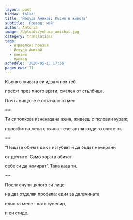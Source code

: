 ```yaml
---
layout: post
hidden: false
title: 'Йехуда Амихай: Късно в живота'
subtitle: 'Превод: мой'
author: Antonia
image: /Uploads/yehuda_amichai.jpg
category: translations
tags:
  - израелска поезия
  - Йехуда Амихай
  - поезия
  - превод
schedule: '2020-05-11 17:56'
pageviews: 71
---
```

Късно в живота си идвам при теб

пресят през много врати, смален от стълбища.

Почти нищо не е останало от мен.

\==

Ти си толкова изненадана жена, живееш с половин кураж,

първобитна жена с очила - елегантни юзди за очите ти.

\==

"Нещата обичат да се изгубват и да бъдат намирани

от другите. Само хората обичат

себе си да намират". Така каза ти.

\==

После счупи цялото си лице

на два отделни профила: един за далечината

един за мене - като сувенир, 

и си отиде.
